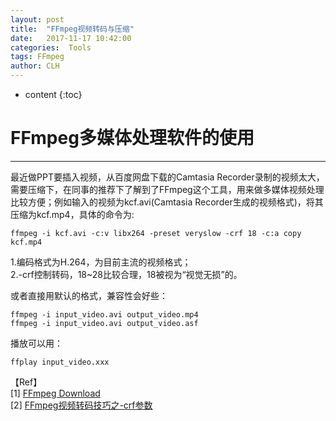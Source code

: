 ```yaml
---
layout: post
title:  "FFmpeg视频转码与压缩"
date:   2017-11-17 10:42:00
categories:  Tools
tags: FFmpeg
author: CLH
---
```


* content
{:toc}

# FFmpeg多媒体处理软件的使用 #

----------
最近做PPT要插入视频，从百度网盘下载的Camtasia Recorder录制的视频太大，需要压缩下，在同事的推荐下了解到了FFmpeg这个工具，用来做多媒体视频处理比较方便；例如输入的视频为kcf.avi(Camtasia Recorder生成的视频格式)，将其压缩为kcf.mp4，具体的命令为:

    ffmpeg -i kcf.avi -c:v libx264 -preset veryslow -crf 18 -c:a copy kcf.mp4

1.编码格式为H.264，为目前主流的视频格式；    
2.-crf控制转码，18~28比较合理，18被视为“视觉无损”的。   

或者直接用默认的格式，兼容性会好些：     

	ffmpeg -i input_video.avi output_video.mp4
	ffmpeg -i input_video.avi output_video.asf
播放可以用：    

	ffplay input_video.xxx

【Ref】  
[1] [FFmpeg Download](https://ffmpeg.org/download.html)      
[2] [FFmpeg视频转码技巧之-crf参数](http://blog.csdn.net/happydeer/article/details/52610060)
      

